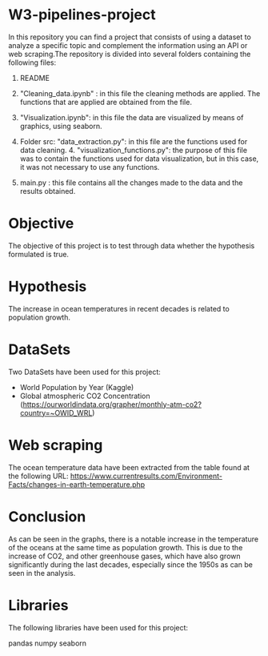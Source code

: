# W3-pipelines-project
In this repository you can find a project that consists of using a dataset to analyze a specific topic and complement the information using an API or web scraping.The repository is divided into several folders containing the following files:

1. README
2. "Cleaning_data.ipynb" : in this file the cleaning methods are applied. The functions that are applied are obtained from the file.
3. "Visualization.ipynb": in this file the data are visualized by means of graphics, using seaborn.

4. Folder src: "data_extraction.py": in this file are the functions used for data cleaning. 4. "visualization_functions.py": the purpose of this file was to contain the functions used for data visualization, but in this case, it was not necessary to use any functions.

5. main.py : this file contains all the changes made to the data and the results obtained.

# Objective
The objective of this project is to test through data whether the hypothesis formulated is true.

# Hypothesis
The increase in ocean temperatures in recent decades is related to population growth.

# DataSets
Two DataSets have been used for this project:
- World Population by Year (Kaggle)
- Global atmospheric CO2 Concentration (https://ourworldindata.org/grapher/monthly-atm-co2?country=~OWID_WRL)


# Web scraping

The ocean temperature data have been extracted from the table found at the following URL: https://www.currentresults.com/Environment-Facts/changes-in-earth-temperature.php


# Conclusion

As can be seen in the graphs, there is a notable increase in the temperature of the oceans at the same time as population growth. This is due to the increase of CO2, and other greenhouse gases, which have also grown significantly during the last decades, especially since the 1950s as can be seen in the analysis.

# Libraries

The following libraries have been used for this project: 

pandas
numpy
seaborn

